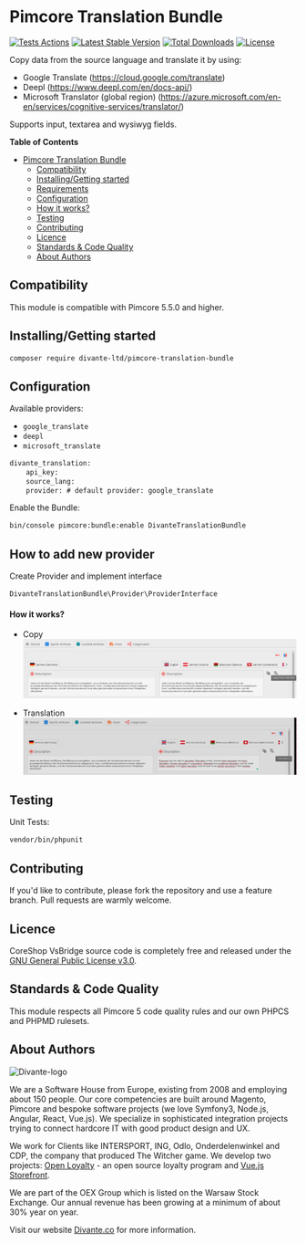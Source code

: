 # Pimcore Translation Bundle
[![Tests Actions](https://github.com/DivanteLtd/pimcore-translation-bundle/workflows/Tests/badge.svg?branch=master)](https://github.com/DivanteLtd/pimcore-translation-bundle/actions)
[![Latest Stable Version](https://poser.pugx.org/divante-ltd/pimcore-translation-bundle/v/stable)](https://packagist.org/packages/divante-ltd/pimcore-translation-bundle)
[![Total Downloads](https://poser.pugx.org/divante-ltd/pimcore-translation-bundle/downloads)](https://packagist.org/packages/divante-ltd/pimcore-translation-bundle)
[![License](https://poser.pugx.org/divante-ltd/pimcore-translation-bundle/license)](https://github.com/DivanteLtd/divante-ltd/pimcore-translation-bundle/blob/master/LICENSE)

Copy data from the source language and translate it by using:
- Google Translate (https://cloud.google.com/translate)
- Deepl (https://www.deepl.com/en/docs-api/)
- Microsoft Translator (global region) (https://azure.microsoft.com/en-en/services/cognitive-services/translator/)

Supports input, textarea and wysiwyg fields.

**Table of Contents**
- [Pimcore Translation Bundle](#google-translate)
	- [Compatibility](#compatibility)
	- [Installing/Getting started](#installinggetting-started)
	- [Requirements](#requirements)
	- [Configuration](#configuration)
	- [How it works?](#how-it-works)
	- [Testing](#testing)
	- [Contributing](#contributing)
	- [Licence](#licence)
	- [Standards & Code Quality](#standards--code-quality)
	- [About Authors](#about-authors)

## Compatibility

This module is compatible with Pimcore 5.5.0 and higher.

## Installing/Getting started

```bash
composer require divante-ltd/pimcore-translation-bundle
```

## Configuration

Available providers:
- `google_translate`
- `deepl`
- `microsoft_translate`

```
divante_translation:
    api_key: 
    source_lang:
    provider: # default provider: google_translate
```

Enable the Bundle:
```bash
bin/console pimcore:bundle:enable DivanteTranslationBundle
```

## How to add new provider
Create Provider and implement interface 
```
DivanteTranslationBundle\Provider\ProviderInterface
```


#### How it works?

- Copy
![Screenshot](docs/copy.png)

- Translation
![Screenshot](docs/translate.png)

## Testing
Unit Tests:
```bash
vendor/bin/phpunit
```

## Contributing
If you'd like to contribute, please fork the repository and use a feature branch. Pull requests are warmly welcome.

## Licence 
CoreShop VsBridge source code is completely free and released under the 
[GNU General Public License v3.0](https://github.com/DivanteLtd/divante-ltd/pimcore-google-translate/blob/master/LICENSE).

## Standards & Code Quality
This module respects all Pimcore 5 code quality rules and our own PHPCS and PHPMD rulesets.

## About Authors
![Divante-logo](http://divante.co/logo-HG.png "Divante")

We are a Software House from Europe, existing from 2008 and employing about 150 people. Our core competencies are built 
around Magento, Pimcore and bespoke software projects (we love Symfony3, Node.js, Angular, React, Vue.js). 
We specialize in sophisticated integration projects trying to connect hardcore IT with good product design and UX.

We work for Clients like INTERSPORT, ING, Odlo, Onderdelenwinkel and CDP, the company that produced The Witcher game. 
We develop two projects: [Open Loyalty](http://www.openloyalty.io/ "Open Loyalty") - an open source loyalty program 
and [Vue.js Storefront](https://github.com/DivanteLtd/vue-storefront "Vue.js Storefront").

We are part of the OEX Group which is listed on the Warsaw Stock Exchange. Our annual revenue has been growing at a 
minimum of about 30% year on year.

Visit our website [Divante.co](https://divante.co/ "Divante.co") for more information.
